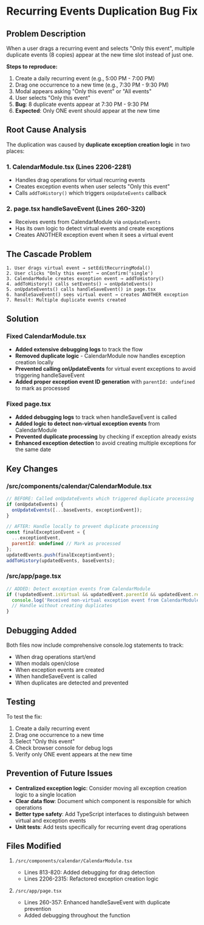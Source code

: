 # Recurring Events Duplication Bug Fix

## Problem Description

When a user drags a recurring event and selects "Only this event", multiple duplicate events (8 copies) appear at the new time slot instead of just one.

**Steps to reproduce:**
1. Create a daily recurring event (e.g., 5:00 PM - 7:00 PM)
2. Drag one occurrence to a new time (e.g., 7:30 PM - 9:30 PM)
3. Modal appears asking "Only this event" or "All events"
4. User selects "Only this event"
5. **Bug**: 8 duplicate events appear at 7:30 PM - 9:30 PM
6. **Expected**: Only ONE event should appear at the new time

## Root Cause Analysis

The duplication was caused by **duplicate exception creation logic** in two places:

### 1. CalendarModule.tsx (Lines 2206-2281)
- Handles drag operations for virtual recurring events
- Creates exception events when user selects "Only this event"
- Calls `addToHistory()` which triggers `onUpdateEvents` callback

### 2. page.tsx handleSaveEvent (Lines 260-320)
- Receives events from CalendarModule via `onUpdateEvents`
- Has its own logic to detect virtual events and create exceptions
- Creates ANOTHER exception event when it sees a virtual event

## The Cascade Problem

```
1. User drags virtual event → setEditRecurringModal()
2. User clicks "Only this event" → onConfirm('single')
3. CalendarModule creates exception event → addToHistory()
4. addToHistory() calls setEvents() → onUpdateEvents()
5. onUpdateEvents() calls handleSaveEvent() in page.tsx
6. handleSaveEvent() sees virtual event → creates ANOTHER exception
7. Result: Multiple duplicate events created
```

## Solution

### Fixed CalendarModule.tsx
- **Added extensive debugging logs** to track the flow
- **Removed duplicate logic** - CalendarModule now handles exception creation locally
- **Prevented calling onUpdateEvents** for virtual event exceptions to avoid triggering handleSaveEvent
- **Added proper exception event ID generation** with `parentId: undefined` to mark as processed

### Fixed page.tsx
- **Added debugging logs** to track when handleSaveEvent is called
- **Added logic to detect non-virtual exception events** from CalendarModule
- **Prevented duplicate processing** by checking if exception already exists
- **Enhanced exception detection** to avoid creating multiple exceptions for the same date

## Key Changes

### /src/components/calendar/CalendarModule.tsx
```javascript
// BEFORE: Called onUpdateEvents which triggered duplicate processing
if (onUpdateEvents) {
  onUpdateEvents([...baseEvents, exceptionEvent]);
}

// AFTER: Handle locally to prevent duplicate processing
const finalExceptionEvent = {
  ...exceptionEvent,
  parentId: undefined // Mark as processed
};
updatedEvents.push(finalExceptionEvent);
addToHistory(updatedEvents, baseEvents);
```

### /src/app/page.tsx
```javascript
// ADDED: Detect exception events from CalendarModule
if (!updatedEvent.isVirtual && updatedEvent.parentId && updatedEvent.recurrenceGroupId) {
  console.log('Received non-virtual exception event from CalendarModule:', updatedEvent.id);
  // Handle without creating duplicates
}
```

## Debugging Added

Both files now include comprehensive console.log statements to track:
- When drag operations start/end
- When modals open/close
- When exception events are created
- When handleSaveEvent is called
- When duplicates are detected and prevented

## Testing

To test the fix:
1. Create a daily recurring event
2. Drag one occurrence to a new time
3. Select "Only this event"
4. Check browser console for debug logs
5. Verify only ONE event appears at the new time

## Prevention of Future Issues

- **Centralized exception logic**: Consider moving all exception creation logic to a single location
- **Clear data flow**: Document which component is responsible for which operations
- **Better type safety**: Add TypeScript interfaces to distinguish between virtual and exception events
- **Unit tests**: Add tests specifically for recurring event drag operations

## Files Modified

1. `/src/components/calendar/CalendarModule.tsx`
   - Lines 813-820: Added debugging for drag detection
   - Lines 2206-2315: Refactored exception creation logic

2. `/src/app/page.tsx`
   - Lines 260-357: Enhanced handleSaveEvent with duplicate prevention
   - Added debugging throughout the function